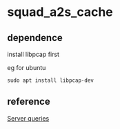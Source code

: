 # squad_a2s_cache

## dependence
install libpcap first

eg for ubuntu
```
sudo apt install libpcap-dev
```


## reference
<a href="https://developer.valvesoftware.com/wiki/Server_queries">Server queries
</a>